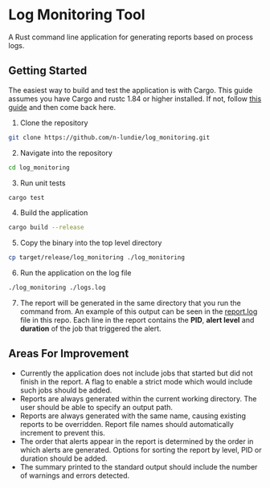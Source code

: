 # Log Monitoring Tool 
A Rust command line application for generating reports based on process logs.

## Getting Started 
The easiest way to build and test the application is with Cargo. This guide assumes you have Cargo and rustc 1.84 or higher installed. If not, follow [this guide](https://www.rust-lang.org/tools/install) and then come back here.
1. Clone the repository
```bash
git clone https://github.com/n-lundie/log_monitoring.git 
```
2. Navigate into the repository
```bash
cd log_monitoring 
```
3. Run unit tests 
```bash
cargo test 
```
4. Build the application
```bash
cargo build --release 
```
5. Copy the binary into the top level directory
```bash
cp target/release/log_monitoring ./log_monitoring
```
6. Run the application on the log file 
```bash
./log_monitoring ./logs.log
```
7. The report will be generated in the same directory that you run the command from. An example of this output can be seen in the [report.log](https://github.com/n-lundie/log_monitoring/blob/main/report.log) file in this repo. Each line in the report contains the **PID**, **alert level** and **duration** of the job that triggered the alert.

## Areas For Improvement
* Currently the application does not include jobs that started but did not finish in the report. A flag to enable a strict mode which would include such jobs should be added.
* Reports are always generated within the current working directory. The user should be able to specify an output path.
* Reports are always generated with the same name, causing existing reports to be overridden. Report file names should automatically increment to prevent this.
* The order that alerts appear in the report is determined by the order in which alerts are generated. Options for sorting the report by level, PID or duration should be added.
* The summary printed to the standard output should include the number of warnings and errors detected.